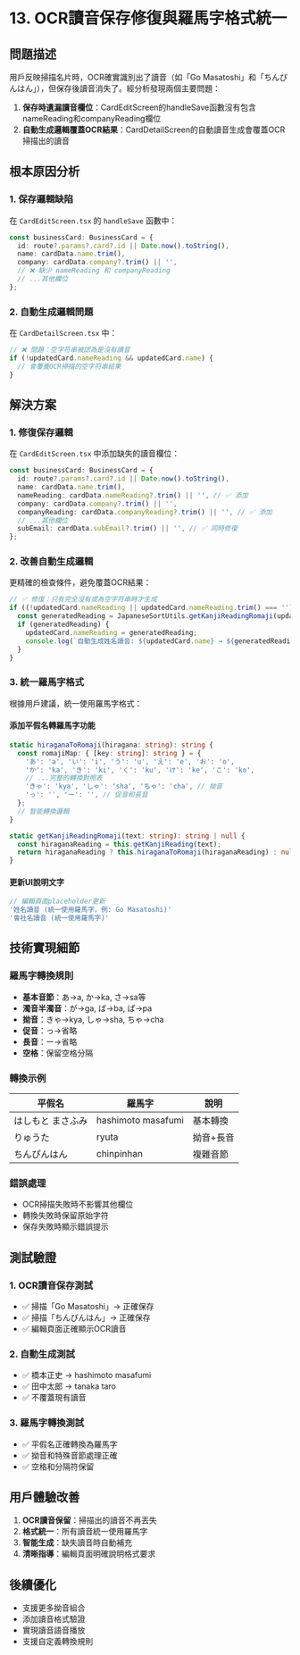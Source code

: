 # 13. OCR讀音保存修復與羅馬字格式統一

## 問題描述
用戶反映掃描名片時，OCR確實識別出了讀音（如「Go Masatoshi」和「ちんぴんはん」），但保存後讀音消失了。經分析發現兩個主要問題：

1. **保存時遺漏讀音欄位**：CardEditScreen的handleSave函數沒有包含nameReading和companyReading欄位
2. **自動生成邏輯覆蓋OCR結果**：CardDetailScreen的自動讀音生成會覆蓋OCR掃描出的讀音

## 根本原因分析

### 1. 保存邏輯缺陷
在 `CardEditScreen.tsx` 的 `handleSave` 函數中：
```typescript
const businessCard: BusinessCard = {
  id: route?.params?.card?.id || Date.now().toString(),
  name: cardData.name.trim(),
  company: cardData.company?.trim() || '',
  // ❌ 缺少 nameReading 和 companyReading
  // ...其他欄位
};
```

### 2. 自動生成邏輯問題
在 `CardDetailScreen.tsx` 中：
```typescript
// ❌ 問題：空字符串被認為是沒有讀音
if (!updatedCard.nameReading && updatedCard.name) {
  // 會覆蓋OCR掃描的空字符串結果
}
```

## 解決方案

### 1. 修復保存邏輯
在 `CardEditScreen.tsx` 中添加缺失的讀音欄位：

```typescript
const businessCard: BusinessCard = {
  id: route?.params?.card?.id || Date.now().toString(),
  name: cardData.name.trim(),
  nameReading: cardData.nameReading?.trim() || '', // ✅ 添加
  company: cardData.company?.trim() || '',
  companyReading: cardData.companyReading?.trim() || '', // ✅ 添加
  // ...其他欄位
  subEmail: cardData.subEmail?.trim() || '', // ✅ 同時修復
};
```

### 2. 改善自動生成邏輯
更精確的檢查條件，避免覆蓋OCR結果：

```typescript
// ✅ 修復：只有完全沒有或為空字符串時才生成
if ((!updatedCard.nameReading || updatedCard.nameReading.trim() === '') && updatedCard.name) {
  const generatedReading = JapaneseSortUtils.getKanjiReadingRomaji(updatedCard.name);
  if (generatedReading) {
    updatedCard.nameReading = generatedReading;
    console.log(`自動生成姓名讀音: ${updatedCard.name} → ${generatedReading}`);
  }
}
```

### 3. 統一羅馬字格式
根據用戶建議，統一使用羅馬字格式：

#### 添加平假名轉羅馬字功能
```typescript
static hiraganaToRomaji(hiragana: string): string {
  const romajiMap: { [key: string]: string } = {
    'あ': 'a', 'い': 'i', 'う': 'u', 'え': 'e', 'お': 'o',
    'か': 'ka', 'き': 'ki', 'く': 'ku', 'け': 'ke', 'こ': 'ko',
    // ...完整的轉換對照表
    'きゃ': 'kya', 'しゃ': 'sha', 'ちゃ': 'cha', // 拗音
    'っ': '', 'ー': '', // 促音和長音
  };
  // 智能轉換邏輯
}

static getKanjiReadingRomaji(text: string): string | null {
  const hiraganaReading = this.getKanjiReading(text);
  return hiraganaReading ? this.hiraganaToRomaji(hiraganaReading) : null;
}
```

#### 更新UI說明文字
```typescript
// 編輯頁面placeholder更新
'姓名讀音 (統一使用羅馬字，例: Go Masatoshi)'
'會社名讀音 (統一使用羅馬字)'
```

## 技術實現細節

### 羅馬字轉換規則
- **基本音節**：あ→a, か→ka, さ→sa等
- **濁音半濁音**：が→ga, ば→ba, ぱ→pa
- **拗音**：きゃ→kya, しゃ→sha, ちゃ→cha
- **促音**：っ→省略
- **長音**：ー→省略
- **空格**：保留空格分隔

### 轉換示例
| 平假名 | 羅馬字 | 說明 |
|--------|--------|------|
| はしもと まさふみ | hashimoto masafumi | 基本轉換 |
| りゅうた | ryuta | 拗音+長音 |
| ちんぴんはん | chinpinhan | 複雜音節 |

### 錯誤處理
- OCR掃描失敗時不影響其他欄位
- 轉換失敗時保留原始字符
- 保存失敗時顯示錯誤提示

## 測試驗證

### 1. OCR讀音保存測試
- ✅ 掃描「Go Masatoshi」→ 正確保存
- ✅ 掃描「ちんぴんはん」→ 正確保存
- ✅ 編輯頁面正確顯示OCR讀音

### 2. 自動生成測試
- ✅ 橋本正史 → hashimoto masafumi
- ✅ 田中太郎 → tanaka taro
- ✅ 不覆蓋現有讀音

### 3. 羅馬字轉換測試
- ✅ 平假名正確轉換為羅馬字
- ✅ 拗音和特殊音節處理正確
- ✅ 空格和分隔符保留

## 用戶體驗改善
1. **OCR讀音保留**：掃描出的讀音不再丟失
2. **格式統一**：所有讀音統一使用羅馬字
3. **智能生成**：缺失讀音時自動補充
4. **清晰指導**：編輯頁面明確說明格式要求

## 後續優化
- 支援更多拗音組合
- 添加讀音格式驗證
- 實現讀音語音播放
- 支援自定義轉換規則 